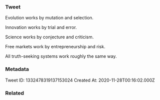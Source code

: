 ### Tweet
Evolution works by mutation and selection. 

Innovation works by trial and error.

Science works by conjecture and criticism. 

Free markets work by entrepreneurship and risk.

All truth-seeking systems work roughly the same way.

### Metadata
Tweet ID: 1332478319137153024
Created At: 2020-11-28T00:16:02.000Z

### Related

